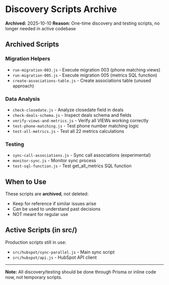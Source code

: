 # Discovery Scripts Archive

**Archived:** 2025-10-10
**Reason:** One-time discovery and testing scripts, no longer needed in active codebase

## Archived Scripts

### Migration Helpers
- `run-migration-003.js` - Execute migration 003 (phone matching views)
- `run-migration-005.js` - Execute migration 005 (metrics SQL function)
- `create-associations-table.js` - Create associations table (unused approach)

### Data Analysis
- `check-closedate.js` - Analyze closedate field in deals
- `check-deals-schema.js` - Inspect deals schema and fields
- `verify-views-and-metrics.js` - Verify all VIEWs working correctly
- `test-phone-matching.js` - Test phone number matching logic
- `test-all-metrics.js` - Test all 22 metrics calculations

### Testing
- `sync-call-associations.js` - Sync call associations (experimental)
- `monitor-sync.js` - Monitor sync process
- `test-sql-function.js` - Test get_all_metrics SQL function

## When to Use

These scripts are **archived**, not deleted:
- Keep for reference if similar issues arise
- Can be used to understand past decisions
- NOT meant for regular use

## Active Scripts (in src/)

Production scripts still in use:
- `src/hubspot/sync-parallel.js` - Main sync script
- `src/hubspot/api.js` - HubSpot API client

---

**Note:** All discovery/testing should be done through Prisma or inline code now, not temporary scripts.
